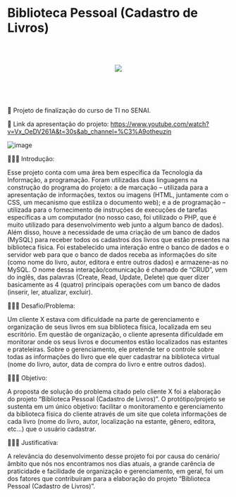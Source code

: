 # Biblioteca Pessoal (Cadastro de Livros)
<br>
<br>
<p align="center">
<img src="http://img.shields.io/static/v1?label=STATUS&message=CONCLUIDO&color=GREEN&style=for-the-badge"/>
</p>
<br>
<br>
<br>





📌 Projeto de finalização do curso de TI no SENAI.

📌 Link da apresentação do projeto: https://www.youtube.com/watch?v=Vx_OeDV261A&t=30s&ab_channel=%C3%A9otheuzin


![image](https://user-images.githubusercontent.com/105472884/177934086-c09069e3-8e2c-43d4-acc9-d8e102cafc44.png)

👨🏿‍💻 Introdução:

Esse projeto conta com uma área bem específica da Tecnologia da Informação, a programação. Foram utilizadas duas linguagens na construção do programa do projeto: a de marcação – utilizada para a apresentação de informações, textos ou imagens (HTML, juntamente com o CSS, um mecanismo que estiliza o documento web); e a de programação – utilizada para o fornecimento de instruções de execuções de tarefas específicas a um computador (no nosso caso, foi utilizado o PHP, que é muito utilizado para desenvolvimento web junto a algum banco de dados). Além disso, houve a necessidade de uma criação de um banco de dados (MySQL) para receber todos os cadastros dos livros que estão presentes na biblioteca física. Foi estabelecido uma interação entre o banco de dados e o servidor web para que o banco de dados receba as informações do site (como nome do livro, autor, editora e entre outros dados) e armazene-as no MySQL. O nome dessa interação/comunicação é chamado de “CRUD”, vem do inglês, das palavras (Create, Read, Update, Delete) que quer dizer basicamente as 4 (quatro) principais operações com um banco de dados (inserir, ler, atualizar, excluir).

👨🏿‍💻 Desafio/Problema:

Um cliente X estava com dificuldade na parte de gerenciamento e organização de seus livros em sua biblioteca física, localizada em seu escritório. Em questão de organização, o cliente apresenta dificuldade em monitorar onde os seus livros e documentos estão localizados nas estantes e prateleiras. Sobre o gerenciamento, ele pretende ter o controle sobre todas as informações do livro que ele quer cadastrar na biblioteca virtual (nome do livro, autor, data de compra do livro e entre outros dados).

👨🏿‍💻 Objetivo:

A proposta de solução do problema citado pelo cliente X foi a elaboração do projeto “Biblioteca Pessoal (Cadastro de Livros)”. O protótipo/projeto se sustenta em um único objetivo: facilitar o monitoramento e gerenciamento da biblioteca física do cliente através de um site que coleta informações de cada livro (nome do livro, autor, localização na estante, gênero, editora, etc...) que o usuário cadastrar.

👨🏿‍💻 Justificativa:

A relevância do desenvolvimento desse projeto foi por causa do cenário/âmbito que nós nos encontramos nos dias atuais, a grande carência de praticidade e facilidade de organização e gerenciamento, em geral, foi um dos fatores que contribuíram para a elaboração do projeto “Biblioteca Pessoal (Cadastro de Livros)”.
